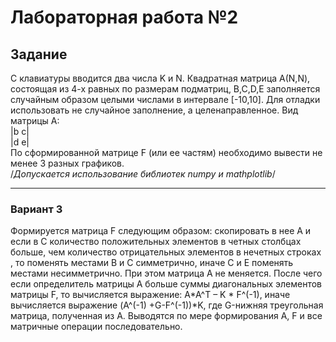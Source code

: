 # Лабораторная работа №2

## Задание
С клавиатуры вводится два числа K и N. 
Квадратная матрица А(N,N), состоящая из 4-х равных по размерам подматриц,
B,C,D,E заполняется случайным образом целыми числами в интервале [-10,10]. 
Для отладки использовать не случайное заполнение, а целенаправленное. 
Вид матрицы А:<br>
|b  c|
<br>
|d  e|
<br>
По сформированной матрице F (или ее частям) необходимо вывести не менее 3 разных графиков.
<br>
/*Допускается использование библиотек numpy  и mathplotlib*/
___
### Вариант 3
Формируется матрица F следующим образом: 
скопировать в нее А и  если в C количество положительных элементов в четных столбцах больше, 
чем количество отрицательных элементов в нечетных строках , то поменять местами В и С симметрично, иначе С и Е поменять местами несимметрично. 
При этом матрица А не меняется. 
После чего если определитель матрицы А больше суммы диагональных 
элементов матрицы F, то вычисляется выражение: 
A*A^T – K * F^(-1), 
иначе вычисляется выражение 
(A^(-1) +G-F^(-1))*K, 
где G-нижняя треугольная матрица, полученная из А. 
Выводятся по мере формирования А, F и все матричные операции последовательно.